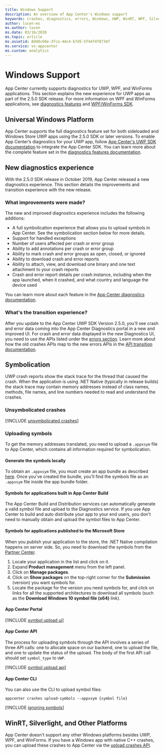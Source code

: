 ```yaml
---
title: Windows Support
description: An overview of App Center's Windows support
keywords: crashes, diagnostics, errors, Windows, UWP, WinRT, WPF, Silverlight
author: lucen-ms
ms.author: lucen
ms.date: 03/16/2020
ms.topic: article
ms.assetid: 8d48c68e-3fca-4dc4-b7d5-5f4474f8734f
ms.service: vs-appcenter
ms.custom: analytics
---
```


# Windows Support
App Center currently supports diagnostics for UWP, WPF, and WinForms applications. This section explains the new experience for UWP apps as part of the 2.5.0 SDK release. For more information on WPF and WinForms applications,
see [diagnostics features](~/diagnostics/features.md) and [WPF/WinForms SDK](~/sdk/crashes/wpf-winforms.md).

## Universal Windows Platform
App Center supports the full diagnostics feature set for both sideloaded and Windows Store UWP apps using the 2.5.0 SDK or later versions. To enable App Center’s diagnostics for your UWP app, follow [App Center's UWP SDK documentation](~/sdk/crashes/uwp.md) to integrate the App Center SDK. You can learn more about the complete feature set in the [diagnostics features documentation](~/diagnostics/features.md).

## New diagnostics experience
With the 2.5.0 SDK release in October 2019, App Center released a new diagnostics experience. This section details the improvements and transition experience with the new release.

### What improvements were made?
The new and improved diagnostics experience includes the following additions:

- A full symbolication experience that allows you to upload symbols in App Center. See the symbolication section below for more details.
- Support for handled exceptions
- Number of users affected per crash or error group
- Ability to add annotations per crash or error group
- Ability to mark crash and error groups as open, closed, or ignored
- Ability to download crash and error reports
- Ability to attach, view, and download one binary and one text attachment to your crash reports
- Crash and error report details per crash instance, including when the app launched, when it crashed, and what country and language the device used

You can learn more about each feature in the [App Center diagnostics documentation](~/diagnostics/features.md).

### What's the transition experience?
After you update to the App Center UWP SDK Version 2.5.0, you'll see crash and error data coming into the App Center Diagnostics portal in a new and improved UI. For crash and error data displayed in the new Diagnostics UI, you need to use the APIs listed under the [errors section](https://openapi.appcenter.ms/#/errors). Learn more about how the old crashes APIs map to the new errors APIs in the [API transition documentation](~/diagnostics/using-the-diagnostics-api.md#transitioning-to-the-new-apis).

## Symbolication
UWP crash reports show the stack trace for the thread that caused the crash. When the application is using .NET Native (typically in release builds) the stack trace may contain memory addresses instead of class names, methods, file names, and line numbers needed to read and understand the crashes.

### Unsymbolicated crashes
[!INCLUDE [unsymbolicated crashes](includes/unsymbolicated-crashes.md)]

### Uploading symbols
To get the memory addresses translated, you need to upload a `.appxsym` file to App Center, which contains all information required for symbolication.

#### Generate the symbols locally
To obtain an `.appxsym` file, you must create an app bundle as described [here](https://docs.microsoft.com/windows/msix/package/packaging-uwp-apps). Once you've created the bundle, you'll find the symbols file as an `.appxsym` file inside the app bundle folder.

#### Symbols for applications built in App Center Build
The App Center Build and Distribution services can automatically generate a valid symbol file and upload to the Diagnostics service. If you use App Center to build and auto distribute your app to your end users, you don't need to manually obtain and upload the symbol files to App Center.

#### Symbols for applications published to the Microsoft Store
When you publish your application to the store, the .NET Native compilation happens on server side. So, you need to download the symbols from the [Partner Center](https://partner.microsoft.com/dashboard/windows/overview).

1. Locate your application in the list and click on it.
2. Expand **Product management** menu from the left panel.
3. Click on **Manage packages**.
4. Click on **Show packages** on the top-right corner for the **Submission** (version) you want symbols for.
5. Locate the package for the version you need symbols for, and click on links for all the supported architectures to download all symbols (such as the **Download Windows 10 symbol file (x64)** link).

#### App Center Portal
[!INCLUDE [symbol upload ui](includes/symbol-upload-ui.md)]

#### App Center API
The process for uploading symbols through the API involves a series of three API calls: one to allocate space on our backend, one to upload the file, and one to update the status of the upload. The body of the first API call should set `symbol_type` to `UWP`.

[!INCLUDE [symbol upload api](includes/symbol-upload-api.md)]

#### App Center CLI
You can also use the CLI to upload symbol files:

```shell
appcenter crashes upload-symbols --appxsym {symbol file}
```

[!INCLUDE [ignoring symbols](includes/ignoring-symbols.md)]

## WinRT, Silverlight, and Other Platforms
App Center doesn't support any other Windows platforms besides UWP, WPF, and WinForms. If you have a Windows app with native C++ crashes, you can upload these crashes to App Center via the [upload crashes API](~/diagnostics/upload-crashes.md#upload-a-breakpad-crash-log-and-minidump). 
